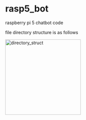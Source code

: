 # rasp5_bot

raspberry pi 5 chatbot code

file directory structure is as follows

<img width="240" alt="directory_struct" src="https://github.com/user-attachments/assets/e4a32c05-bb74-4852-b78d-c6c7847f0e37" />



